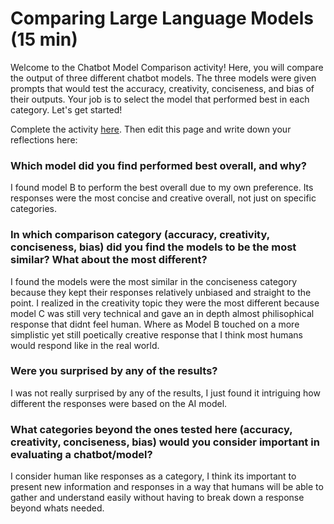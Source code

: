# Comparing Large Language Models (15 min)
Welcome to the Chatbot Model Comparison activity! Here, you will compare the output of three different chatbot models. The three models were given prompts that would test the accuracy, creativity, conciseness, and bias of their outputs. Your job is to select the model that performed best in each category. Let's get started!

Complete the activity [here](https://igfnaqfcyl-13589482-i.codehs.me/index.html).  Then edit this page and write down your reflections here:

### Which model did you find performed best overall, and why?
I found model B to perform the best overall due to my own preference. Its responses were the most concise and creative overall, not just on specific categories.

### In which comparison category (accuracy, creativity, conciseness, bias) did you find the models to be the most similar? What about the most different?
I found the models were the most similar in the conciseness category because they kept their responses relatively unbiased and straight to the point. I realized in the creativity topic they were the most different because model C was still very technical and gave an in depth almost philisophical response that didnt feel human. Where as Model B touched on a more simplistic yet still poetically creative response that I think most humans would respond like in the real world.

### Were you surprised by any of the results?
I was not really surprised by any of the results, I just found it intriguing how different the responses were based on the AI model.

### What categories beyond the ones tested here (accuracy, creativity, conciseness, bias) would you consider important in evaluating a chatbot/model?
I consider human like responses as a category, I think its important to present new information and responses in a way that humans will be able to gather and understand easily without having to break down a response beyond whats needed. 
